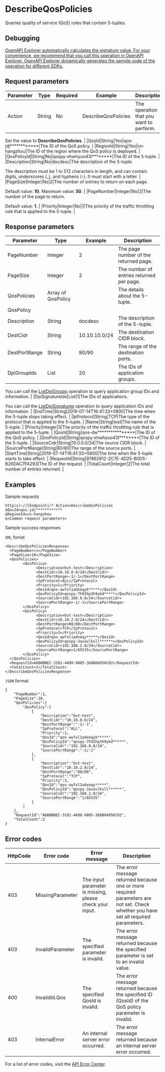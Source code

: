 # DescribeQosPolicies

Queries quality of service \(QoS\) rules that contain 5-tuples.

## Debugging

[OpenAPI Explorer automatically calculates the signature value. For your convenience, we recommend that you call this operation in OpenAPI Explorer. OpenAPI Explorer dynamically generates the sample code of the operation for different SDKs.](https://api.aliyun.com/#product=Smartag&api=DescribeQosPolicies&type=RPC&version=2018-03-13)

## Request parameters

|Parameter|Type|Required|Example|Description|
|---------|----|--------|-------|-----------|
|Action|String|No|DescribeQosPolicies|The operation that you want to perform.

Set the value to **DescribeQosPolicies**. |
|QosId|String|Yes|qos-jdj\*\*\*\*\*\*\*\*\*\*\*\*|The ID of the QoS policy. |
|RegionId|String|Yes|cn-hangzhou|The ID of the region where the QoS policy is deployed. |
|QosPolicyId|String|No|qospy-xhwhyuo43l\*\*\*\*\*\*\*\*|The ID of the 5-tuple. |
|Description|String|No|docdesc|The description of the 5-tuple.

The description must be 1 to 512 characters in length, and can contain digits, underscores \(\_\), and hyphens \(-\). It must start with a letter. |
|PageSize|Integer|No|2|The number of entries to return on each page.

Default value: **10**. Maximum value: **50**. |
|PageNumber|Integer|No|2|The number of the page to return.

Default value: **1**. |
|Priority|Integer|No|1|The priority of the traffic throttling rule that is applied to the 5-tuple. |

## Response parameters

|Parameter|Type|Example|Description|
|---------|----|-------|-----------|
|PageNumber|Integer|2|The page number of the returned page. |
|PageSize|Integer|2|The number of entries returned per page. |
|QosPolicies|Array of QosPolicy| |The details about the 5-tuple. |
|QosPolicy| | | |
|Description|String|docdesc|The description of the 5-tuple. |
|DestCidr|String|10.10.10.0/24|The destination CIDR block. |
|DestPortRange|String|90/90|The range of the destination ports. |
|DpiGroupIds|List|20|The IDs of application groups.

You can call the [ListDpiGroups](~~196754~~) operation to query application group IDs and information. |
|DpiSignatureIds|List|1|The IDs of applications.

You can call the [ListDpiSignatures](~~196630~~) operation to query application IDs and information. |
|EndTime|String|2019-07-14T16:41:33+0800|The time when the 5-tuple stops taking effect. |
|IpProtocol|String|TCP|The type of the protocol that is applied to the 5-tuple. |
|Name|String|test|The name of the 5-tuple. |
|Priority|Integer|3|The priority of the traffic throttling rule that is applied to the 5-tuple. |
|QosId|String|qos-dw\*\*\*\*\*\*\*\*\*\*\*\*\*\*\*\*|The ID of the QoS policy. |
|QosPolicyId|String|qospy-xhwhyuo43l\*\*\*\*\*\*\*\*|The ID of the 5-tuple. |
|SourceCidr|String|10.0.0.0/24|The source CIDR block. |
|SourcePortRange|String|80/80|The range of the source ports. |
|StartTime|String|2019-07-14T16:41:33+0800|The time when the 5-tuple starts to take effect. |
|RequestId|String|97862812-2C7E-4D25-B0D5-B26DAC7FA293|The ID of the request. |
|TotalCount|Integer|2|The total number of entries returned. |

## Examples

Sample requests

```
http(s)://[Endpoint]/? Action=DescribeQosPolicies
&QosId=qos-jdj************
&RegionId=cn-hangzhou
&<Common request parameters>
```

Sample success responses

`XML` fomat

```
<DescribeQosPoliciesResponse>
  <PageNumber>1</PageNumber>
  <PageSize>10</PageSize>
  <QosPolicies>
        <QosPolicy>
              <Description>bvt-test</Description>
              <DestCidr>10.10.0.0/24</DestCidr>
              <DestPortRange>-1/-1</DestPortRange>
              <IpProtocol>ALL</IpProtocol>
              <Priority>1</Priority>
              <QosId>qos-awfxl1adxeqyk*****</QosId>
              <QosPolicyId>qospy-7h91hp3h9ykd*****</QosPolicyId>
              <SourceCidr>192.168.0.0/24</SourceCidr>
              <SourcePortRange>-1/-1</SourcePortRange>
        </QosPolicy>
        <QosPolicy>
              <Description>bvt-test</Description>
              <DestCidr>10.10.2.0/24</DestCidr>
              <DestPortRange>80/80</DestPortRange>
              <IpProtocol>TCP</IpProtocol>
              <Priority>3</Priority>
              <QosId>qos-awfxl1adxeqy*****</QosId>
              <QosPolicyId>qospy-3avavlksll******</QosPolicyId>
              <SourceCidr>192.168.2.0/24</SourceCidr>
              <SourcePortRange>1/65535</SourcePortRange>
        </QosPolicy>
  </QosPolicies>
  <RequestId>A6B0BBEC-3101-4A98-9805-368B04956C02</RequestId>
  <TotalCount>2</TotalCount>
</DescribeQosPoliciesResponse>
```

`JSON` format

```
{
    "PageNumber":1,
    "PageSize":10,
    "QosPolicies":{
        "QosPolicy":[
            {
                "Description":"bvt-test",
                "DestCidr":"10.10.0.0/24",
                "DestPortRange":"-1/-1",
                "IpProtocol":"ALL",
                "Priority":1,
                "QosId":"qos-awfxl1adxeqyk*****",
                "QosPolicyId":"qospy-7h91hp3h9ykd*****",
                "SourceCidr":"192.168.0.0/24",
                "SourcePortRange":"-1/-1"
            },
            {
                "Description":"bvt-test",
                "DestCidr":"10.10.2.0/24",
                "DestPortRange":"80/80",
                "IpProtocol":"TCP",
                "Priority":3,
                "QosId":"qos-awfxl1adxeqy*****",
                "QosPolicyId":"qospy-3avavlksll******",
                "SourceCidr":"192.168.2.0/24",
                "SourcePortRange":"1/65535"
            }
        ]
    },
    "RequestId":"A6B0BBEC-3101-4A98-9805-368B04956C02",
    "TotalCount":2
}
```

## Error codes

|HttpCode|Error code|Error message|Description|
|--------|----------|-------------|-----------|
|403|MissingParameter|The input parameter is missing, please check your input.|The error message returned because one or more required parameters are not set. Check whether you have set all required parameters.|
|403|InvalidParameter|The specified parameter is invalid.|The error message returned because the specified parameter is set to an invalid value.|
|400|InvalidId.Qos|The specified QosId is invalid.|The error message returned because the specified ID \(QosId\) of the QoS policy parameter is invalid.|
|403|InternalError|An internal server error occurred.|The error message returned because an internal server error occurred.|

For a list of error codes, visit the [API Error Center](https://error-center.alibabacloud.com/status/product/Smartag).

